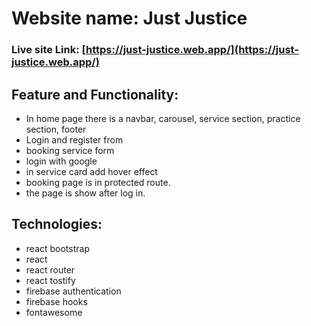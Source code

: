 # Website name: Just Justice

### Live site Link: [https://just-justice.web.app/](https://just-justice.web.app/)

## Feature and Functionality:

- In home page there is a navbar, carousel, service section, practice section, footer
- Login and register from
- booking service form
- login with google
- in service card add hover effect
- booking page is in protected route.
- the page is show after log in.

## Technologies:

- react bootstrap
- react
- react router
- react tostify
- firebase authentication
- firebase hooks
- fontawesome
